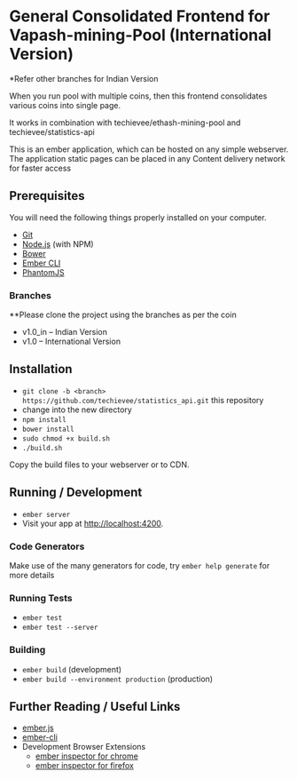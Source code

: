 # General Consolidated Frontend for Vapash-mining-Pool (International Version)

*Refer other branches for Indian Version

When you run pool with multiple coins, then this frontend consolidates various coins into single page.

It works in combination with techievee/ethash-mining-pool and techievee/statistics-api 

This is an ember application, which can be hosted on any simple webserver.
The application static pages can be placed in any Content delivery network for faster access

## Prerequisites

You will need the following things properly installed on your computer.

* [Git](http://git-scm.com/)
* [Node.js](http://nodejs.org/) (with NPM)
* [Bower](http://bower.io/)
* [Ember CLI](http://www.ember-cli.com/)
* [PhantomJS](http://phantomjs.org/)

### Branches 
**Please clone the project using the branches as  per the coin

* v1.0_in – Indian Version  
*	v1.0 – International Version



## Installation 

* `git clone -b <branch> https://github.com/techievee/statistics_api.git` this repository
* change into the new directory
* `npm install`
* `bower install`
* `sudo chmod +x build.sh`
* `./build.sh`

Copy the build files to your webserver or to CDN.

## Running / Development

* `ember server`
* Visit your app at [http://localhost:4200](http://localhost:4200).

### Code Generators

Make use of the many generators for code, try `ember help generate` for more details

### Running Tests

* `ember test`
* `ember test --server`

### Building

* `ember build` (development)
* `ember build --environment production` (production)

## Further Reading / Useful Links

* [ember.js](http://emberjs.com/)
* [ember-cli](http://www.ember-cli.com/)
* Development Browser Extensions
  * [ember inspector for chrome](https://chrome.google.com/webstore/detail/ember-inspector/bmdblncegkenkacieihfhpjfppoconhi)
  * [ember inspector for firefox](https://addons.mozilla.org/en-US/firefox/addon/ember-inspector/)

